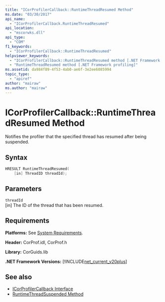 ```yaml
---
title: "ICorProfilerCallback::RuntimeThreadResumed Method"
ms.date: "03/30/2017"
api_name: 
  - "ICorProfilerCallback.RuntimeThreadResumed"
api_location: 
  - "mscorwks.dll"
api_type: 
  - "COM"
f1_keywords: 
  - "ICorProfilerCallback::RuntimeThreadResumed"
helpviewer_keywords: 
  - "ICorProfilerCallback::RuntimeThreadResumed method [.NET Framework profiling]"
  - "RuntimeThreadResumed method [.NET Framework profiling]"
ms.assetid: da984f89-4f53-4ab0-ae6f-3e2ee6085994
topic_type: 
  - "apiref"
author: "mairaw"
ms.author: "mairaw"
---
```

# ICorProfilerCallback::RuntimeThreadResumed Method
Notifies the profiler that the specified thread has resumed after being suspended.  
  
## Syntax  
  
```cpp  
HRESULT RuntimeThreadResumed(  
    [in] ThreadID threadId);  
```  
  
## Parameters  
 `threadId`  
 [in] The ID of the thread that has been resumed.  
  
## Requirements  
 **Platforms:** See [System Requirements](../../../../docs/framework/get-started/system-requirements.md).  
  
 **Header:** CorProf.idl, CorProf.h  
  
 **Library:** CorGuids.lib  
  
 **.NET Framework Versions:** [!INCLUDE[net_current_v20plus](../../../../includes/net-current-v20plus-md.md)]  
  
## See also

- [ICorProfilerCallback Interface](../../../../docs/framework/unmanaged-api/profiling/icorprofilercallback-interface.md)
- [RuntimeThreadSuspended Method](../../../../docs/framework/unmanaged-api/profiling/icorprofilercallback-runtimethreadsuspended-method.md)
